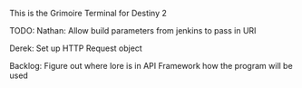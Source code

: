 This is the Grimoire Terminal for Destiny 2

TODO:
Nathan: Allow build parameters from jenkins to pass in URI

Derek: Set up HTTP Request object

Backlog:
Figure out where lore is in API
Framework how the program will be used
